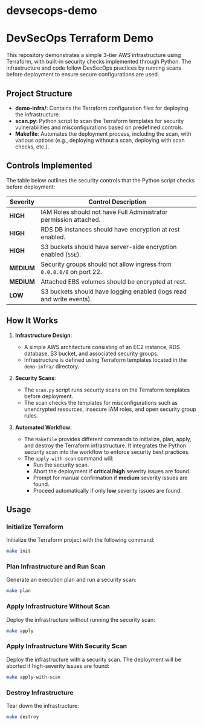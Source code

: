 # devsecops-demo

# DevSecOps Terraform Demo

This repository demonstrates a simple 3-tier AWS infrastructure using Terraform, with built-in security checks implemented through Python. The infrastructure and code follow DevSecOps practices by running scans before deployment to ensure secure configurations are used.

## Project Structure

- **demo-infra/**: Contains the Terraform configuration files for deploying the infrastructure.
- **scan.py**: Python script to scan the Terraform templates for security vulnerabilities and misconfigurations based on predefined controls.
- **Makefile**: Automates the deployment process, including the scan, with various options (e.g., deploying without a scan, deploying with scan checks, etc.).

## Controls Implemented

The table below outlines the security controls that the Python script checks before deployment:

| Severity   | Control Description                                                   |
| ---------- | --------------------------------------------------------------------- |
| **HIGH**   | IAM Roles should not have Full Administrator permission attached.     |
| **HIGH**   | RDS DB instances should have encryption at rest enabled.              |
| **HIGH**   | S3 buckets should have server-side encryption enabled (`SSE`).        |
| **MEDIUM** | Security groups should not allow ingress from `0.0.0.0/0` on port 22. |
| **MEDIUM** | Attached EBS volumes should be encrypted at rest.                     |
| **LOW**    | S3 buckets should have logging enabled (logs read and write events).  |

## How It Works

1. **Infrastructure Design**:

   - A simple AWS architecture consisting of an EC2 instance, RDS database, S3 bucket, and associated security groups.
   - Infrastructure is defined using Terraform templates located in the `demo-infra/` directory.

2. **Security Scans**:

   - The `scan.py` script runs security scans on the Terraform templates before deployment.
   - The scan checks the templates for misconfigurations such as unencrypted resources, insecure IAM roles, and open security group rules.

3. **Automated Workflow**:
   - The `Makefile` provides different commands to initialize, plan, apply, and destroy the Terraform infrastructure. It integrates the Python security scan into the workflow to enforce security best practices.
   - The `apply-with-scan` command will:
     - Run the security scan.
     - Abort the deployment if **critical/high** severity issues are found.
     - Prompt for manual confirmation if **medium** severity issues are found.
     - Proceed automatically if only **low** severity issues are found.

## Usage

### Initialize Terraform

Initialize the Terraform project with the following command:

```bash
make init
```

### Plan Infrastructure and Run Scan

Generate an execution plan and run a security scan:

```bash
make plan
```

### Apply Infrastructure Without Scan

Deploy the infrastructure without running the security scan:

```bash
make apply
```

### Apply Infrastructure With Security Scan

Deploy the infrastructure with a security scan. The deployment will be aborted if high-severity issues are found:

```bash
make apply-with-scan
```

### Destroy Infrastructure

Tear down the infrastructure:

```bash
make destroy
```
